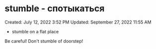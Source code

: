 # stumble - спотыкаться

Created: July 12, 2022 3:52 PM
Updated: September 27, 2022 11:55 AM

- stumble on a flat place

Be careful! Don't stumble of doorstep!